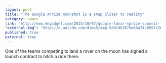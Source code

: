 ```yaml
---
layout: post
title: "The Google XPrize moonshot is a step closer to reality"
category: space
link: "http://www.engadget.com/2015/10/07/google-lunar-xprize-spaceil-launch-contract/"
"external-img": "http://o.aolcdn.com/dims5/amp:5dbf462675e88a74c8597c26b7a2309faeb2b0c6/r:960,504,min/c:960,504,0,3/q:80/http:/o.aolcdn.com/hss/storage/midas/f0dad6a29885d7b1327c48e5a63a82fa/202765559/xp_spaceil_header-1.jpg"
published: true
external: true
---
```

<p>
One of the teams competing to land a rover on the moon has signed a launch contract to hitch a ride there.</p>